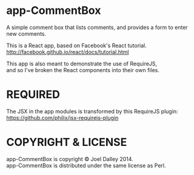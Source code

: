 app-CommentBox
==============

A simple comment box that lists comments, and provides a form to enter new comments.

This is a React app, based on Facebook's React tutorial.<br/>
http://facebook.github.io/react/docs/tutorial.html

This app is also meant to demonstrate the use of RequireJS,<br/>
and so I've broken the React components into their own files.

REQUIRED
========

The JSX in the app modules is transformed by this RequireJS plugin:
https://github.com/philix/jsx-requirejs-plugin

COPYRIGHT & LICENSE
===================

app-CommentBox is copyright &copy; Joel Dalley 2014.<br/>
app-CommentBox is distributed under the same license as Perl.
